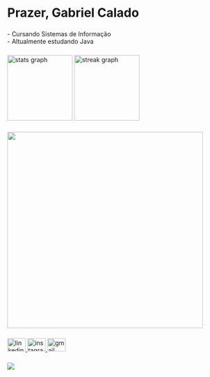 <h1 align="left">Prazer, Gabriel Calado</h1>

###

<p align="left">- Cursando Sistemas de Informação<br>- Altualmente estudando Java</p>

###

<div align="left">
  <img src="https://github-readme-stats.vercel.app/api?username=gcalado55&hide_title=false&hide_rank=false&show_icons=true&include_all_commits=true&count_private=true&disable_animations=false&theme=vue-dark&locale=en&hide_border=false&order=1&custom_title=My%20Stats" height="150" alt="stats graph"  />
  <img src="https://streak-stats.demolab.com?user=gcalado55&locale=en&mode=daily&theme=vue-dark&hide_border=false&border_radius=5&order=3" height="150" alt="streak graph"  />
</div>

###

<div align="left">
  <img height="450" src="https://i.pinimg.com/originals/52/83/59/5283594dd6b1d0dd4b8a59c723a35024.gif"  />
</div>

###

<div align="left">
  <a href="https://www.linkedin.com/in/gabriel-calado-b17337295/" target="_blank">
    <img src="https://raw.githubusercontent.com/maurodesouza/profile-readme-generator/master/src/assets/icons/social/linkedin/default.svg" width="42" height="30" alt="linkedin logo"  />
  </a>
  <a href="https://www.instagram.com/gabrielcaladocartaxo/" target="_blank">
    <img src="https://raw.githubusercontent.com/maurodesouza/profile-readme-generator/master/src/assets/icons/social/instagram/default.svg" width="42" height="30" alt="instagram logo"  />
  </a>
  <a href="g.calado.cartaxo@gmail.com" target="_blank">
    <img src="https://raw.githubusercontent.com/maurodesouza/profile-readme-generator/master/src/assets/icons/social/gmail/default.svg" width="42" height="30" alt="gmail logo"  />
  </a>
</div>

###

<div align ="left">
  <img src="https://spotify-github-profile.vercel.app/api/view?uid=p7m6tuo094liarpth80cezadj&cover_image=true&theme=novatorem&show_offline=false&background_color=121212&interchange=false&bar_color=53b14f&bar_color_cover=false)](https://github.com/kittinan/spotify-github-profile" />
  </div>
